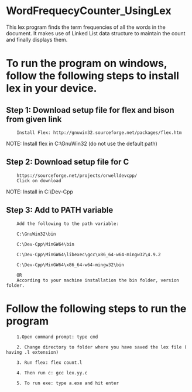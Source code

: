 # WordFrequecyCounter_UsingLex
This lex program finds the term frequencies of all the words in the document. It makes use of Linked List data structure to maintain the count and finally displays them.

# To run the program on windows, follow the following steps to install lex in your device.

## Step 1: Download setup file for flex and bison from given link      
        Install Flex: http://gnuwin32.sourceforge.net/packages/flex.htm
       
NOTE: Install flex in C:\GnuWin32 (do not use the default path)

## Step 2: Download setup file for C
        https://sourceforge.net/projects/orwelldevcpp/
        Click on download

NOTE: Install in C:\Dev-Cpp

## Step 3: Add to PATH variable
        Add the following to the path variable:
        
        C:\GnuWin32\bin
        
        C:\Dev-Cpp\MinGW64\bin
        
        C:\Dev-Cpp\MinGW64\libexec\gcc\x86_64-w64-mingw32\4.9.2
        
        C:\Dev-Cpp\MinGW64\x86_64-w64-mingw32\bin

        OR
        According to your machine installation the bin folder, version folder.

# Follow the following steps to run the program

        1.Open command prompt: type cmd
  
        2. Change directory to folder where you have saved the lex file ( having .l extension)
  
        3. Run flex: flex count.l
  
        4. Then run c: gcc lex.yy.c
  
        5. To run exe: type a.exe and hit enter
